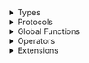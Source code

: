 <details>
<summary>Types</summary>

  - [Rest](https://github.com/grevend/restfulpropertykit/wiki/Rest)
  - [RestBearerToken](https://github.com/grevend/restfulpropertykit/wiki/RestBearerToken)
  - [RestBearerType](https://github.com/grevend/restfulpropertykit/wiki/RestBearerType)
  - [RestConfiguration](https://github.com/grevend/restfulpropertykit/wiki/RestConfiguration)
  - [RestMutableValueReference](https://github.com/grevend/restfulpropertykit/wiki/RestMutableValueReference)
  - [RestQueryError](https://github.com/grevend/restfulpropertykit/wiki/RestQueryError)
  - [RestQueryImpl](https://github.com/grevend/restfulpropertykit/wiki/RestQueryImpl)
  - [RestQueryMetadata](https://github.com/grevend/restfulpropertykit/wiki/RestQueryMetadata)
  - [RestQueryResult](https://github.com/grevend/restfulpropertykit/wiki/RestQueryResult)
  - [RestURLComponents](https://github.com/grevend/restfulpropertykit/wiki/RestURLComponents)
  - [RestValueReference](https://github.com/grevend/restfulpropertykit/wiki/RestValueReference)

</details>

<details>
<summary>Protocols</summary>

  - [NoArgInit](https://github.com/grevend/restfulpropertykit/wiki/NoArgInit)
  - [ParentCodable](https://github.com/grevend/restfulpropertykit/wiki/ParentCodable)
  - [ParentCodableDynamicDispatch](https://github.com/grevend/restfulpropertykit/wiki/ParentCodableDynamicDispatch)
  - [RestQuery](https://github.com/grevend/restfulpropertykit/wiki/RestQuery)
  - [RestRequestProvider](https://github.com/grevend/restfulpropertykit/wiki/RestRequestProvider)

</details>

<details>
<summary>Global Functions</summary>

  - [\_restMock(with:block:)](https://github.com/grevend/restfulpropertykit/wiki/_restMock\(with:block:\))

</details>

<details>
<summary>Operators</summary>

  - [++](https://github.com/grevend/restfulpropertykit/wiki/++)
  - [-\>\>](https://github.com/grevend/restfulpropertykit/wiki/-%3E%3E)
  - [\<\!](https://github.com/grevend/restfulpropertykit/wiki/%3C!)
  - [\<-](https://github.com/grevend/restfulpropertykit/wiki/%3C-)
  - [\>?](https://github.com/grevend/restfulpropertykit/wiki/%3E%3F)
  - [???](https://github.com/grevend/restfulpropertykit/wiki/%3F%3F%3F)

</details>

<details>
<summary>Extensions</summary>

  - [URLSession](https://github.com/grevend/restfulpropertykit/wiki/URLSession)

</details>
